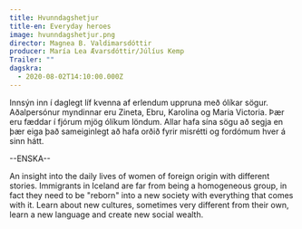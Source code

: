 ```yaml
---
title: Hvunndagshetjur
title-en: Everyday heroes
image: hvunndagshetjur.png
director: Magnea B. Valdimarsdóttir
producer: María Lea Ævarsdóttir/Júlíus Kemp
Trailer: ""
dagskra:
  - 2020-08-02T14:10:00.000Z
---
```

Innsýn inn í daglegt líf kvenna af erlendum uppruna með ólíkar sögur. Aðalpersónur myndinnar eru Zineta, Ebru, Karolina og Maria Victoria. Þær eru fæddar í fjórum mjög ólíkum löndum. Allar hafa sína sögu að segja en þær eiga það sameiginlegt að hafa orðið fyrir misrétti og fordómum hver á sinn hátt.

\--ENSKA--

An insight into the daily lives of women of foreign origin with different stories. Immigrants in Iceland are far from being a homogeneous group, in fact they need to be "reborn" into a new society with everything that comes with it. Learn about new cultures, sometimes very different from their own, learn a new language and create new social wealth.
